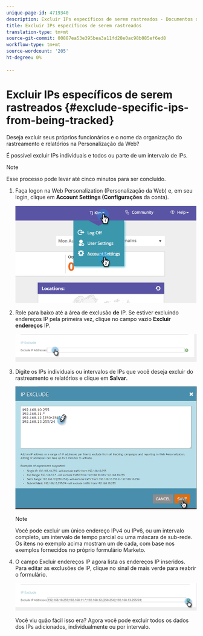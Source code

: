 ```yaml
---
unique-page-id: 4719340
description: Excluir IPs específicos de serem rastreados - Documentos de marketing - Documentação do produto
title: Excluir IPs específicos de serem rastreados
translation-type: tm+mt
source-git-commit: 00887ea53e395bea3a11fd28e0ac98b085ef6ed8
workflow-type: tm+mt
source-wordcount: '205'
ht-degree: 0%

---
```



# Excluir IPs específicos de serem rastreados {#exclude-specific-ips-from-being-tracked}

Deseja excluir seus próprios funcionários e o nome da organização do rastreamento e relatórios na Personalização da Web?

É possível excluir IPs individuais e todos ou parte de um intervalo de IPs.

>[!NOTE]
>
>Esse processo pode levar até cinco minutos para ser concluído.

1. Faça logon na Web Personalization (Personalização da Web) e, em seu login, clique em **Account Settings (Configurações** da conta).

   ![](assets/image2014-11-19-19-3a25-3a41.png)

1. Role para baixo até a área de exclusão **de** IP. Se estiver excluindo endereços IP pela primeira vez, clique no campo vazio **Excluir endereços** IP.

   ![](assets/image2016-11-4-10-3a27-3a1.png)

1. Digite os IPs individuais ou intervalos de IPs que você deseja excluir do rastreamento e relatórios e clique em **Salvar**.

   ![](assets/exclude-ips-form-hands.png)

   >[!NOTE]
   >
   >Você pode excluir um único endereço IPv4 ou IPv6, ou um intervalo completo, um intervalo de tempo parcial ou uma máscara de sub-rede. Os itens no exemplo acima mostram um de cada, com base nos exemplos fornecidos no próprio formulário Marketo.

1. O campo Excluir endereços IP agora lista os endereços IP inseridos. Para editar as exclusões de IP, clique no sinal de mais verde para reabrir o formulário.

   ![](assets/exclude-ips-after.png)

   Você viu quão fácil isso era? Agora você pode excluir todos os dados dos IPs adicionados, individualmente ou por intervalo.

